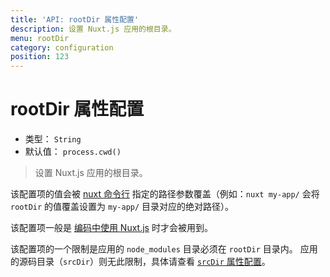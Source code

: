 ```yaml
---
title: 'API: rootDir 属性配置'
description: 设置 Nuxt.js 应用的根目录。
menu: rootDir
category: configuration
position: 123
---
```


# rootDir 属性配置

- 类型： `String`
- 默认值： `process.cwd()`

> 设置 Nuxt.js 应用的根目录。

该配置项的值会被 [nuxt 命令行](/guide/commands) 指定的路径参数覆盖（例如：`nuxt my-app/` 会将 `rootDir` 的值覆盖设置为 `my-app/` 目录对应的绝对路径）。

该配置项一般是 [编码中使用 Nuxt.js](/api/nuxt) 时才会被用到。

<div class="Alert Alert--blue">

该配置项的一个限制是应用的 `node_modules` 目录必须在 `rootDir` 目录内。 应用的源码目录（`srcDir`）则无此限制，具体请查看 [`srcDir` 属性配置](/api/configuration-srcdir)。

</div>
